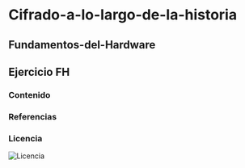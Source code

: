 # Cifrado-a-lo-largo-de-la-historia

## Fundamentos-del-Hardware

## Ejercicio FH

### Contenido



### Referencias



### Licencia

![Licencia](imagenes2/licencia.png)

